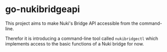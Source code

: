 # go-nukibridgeapi

This project aims to make Nuki's Bridge API accessible from the command-line.

Therefor it is introducing a command-line tool called `nukibridgectl` which 
implements access to the basic functions of a Nuki bridge for now.
 
